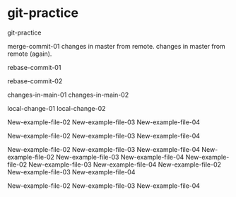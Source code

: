 # git-practice
git-practice

merge-commit-01
changes in master from remote.
changes in master from remote (again).

rebase-commit-01

rebase-commit-02

changes-in-main-01
changes-in-main-02

local-change-01
local-change-02

New-example-file-02
New-example-file-03
New-example-file-04

New-example-file-02
New-example-file-03
New-example-file-04

New-example-file-02
New-example-file-03
New-example-file-04
New-example-file-02
New-example-file-03
New-example-file-04
New-example-file-02
New-example-file-03
New-example-file-04
New-example-file-02
New-example-file-03
New-example-file-04

New-example-file-02
New-example-file-03
New-example-file-04

